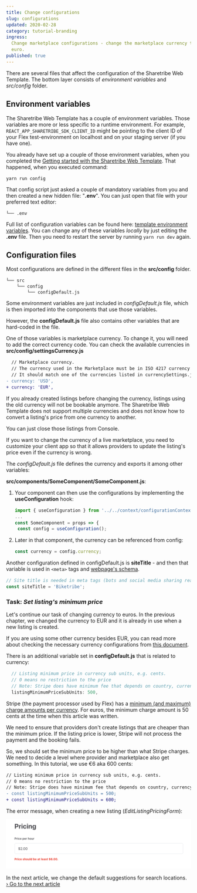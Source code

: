 ```yaml
---
title: Change configurations
slug: configurations
updated: 2020-02-28
category: tutorial-branding
ingress:
  Change marketplace configurations - change the marketplace currency to
  euro.
published: true
---
```


There are several files that affect the configuration of the Sharetribe
Web Template. The bottom layer consists of _environment variables_ and
_src/config_ folder.

## Environment variables

The Sharetribe Web Template has a couple of environment variables. Those
variables are more or less specific to a runtime environment. For
example, `REACT_APP_SHARETRIBE_SDK_CLIENT_ID` might be pointing to the
client ID of your Flex test-environment on localhost and on your staging
server (if you have one).

You already have set up a couple of those environment variables, when
you completed the
[Getting started with the Sharetribe Web Template](/introduction/getting-started-with-web-template/).
That happened, when you executed command:

```shell
yarn run config
```

That config script just asked a couple of mandatory variables from you
and then created a new hidden file: "**.env**". You can just open that
file with your preferred text editor:

```shell
└── .env
```

Full list of configuration variables can be found here:
[template environment variables](/ftw/ftw-env/). You can change any of
these variables _locally_ by just editing the **.env** file. Then you
need to restart the server by running `yarn run dev` again.

## Configuration files

Most configurations are defined in the different files in the
**src/config** folder.

```shell
└── src
    └── config
        └── configDefault.js
```

Some environment variables are just included in _configDefault.js_ file,
which is then imported into the components that use those variables.

However, the **configDefault.js** file also contains other variables
that are hard-coded in the file.

One of those variables is marketplace currency. To change it, you will
need to add the correct currency code. You can check the available
currencies in **src/config/settingsCurrency.js**

```diff
  // Marketplace currency.
  // The currency used in the Marketplace must be in ISO 4217 currency code. For example USD, EUR, CAD, AUD, etc. The default value is USD.
  // It should match one of the currencies listed in currencySettings.js
- currency: 'USD',
+ currency: 'EUR',
```

<extrainfo title="Why do my old listings have a wrong currency?">

If you already created listings before changing the currency, listings
using the old currency will not be bookable anymore. The Sharetribe Web
Template does not support multiple currencies and does not know how to
convert a listing's price from one currency to another.

You can just close those listings from Console.

<info>

If you want to change the currency of a live marketplace, you need to
customize your client app so that it allows providers to update the
listing's price even if the currency is wrong.

</info>

</extrainfo>

<extrainfo title="Extra: how to import currency on a component file?">

The _configDefault.js_ file defines the currency and exports it among
other variables:

**src/components/SomeComponent/SomeComponent.js**:

1. Your component can then use the configurations by implementing the
   **useConfiguration** hook:

   ```js
   import { useConfiguration } from '../../context/configurationContext';
   ...
   const SomeComponent = props => {
    const config = useConfiguration();
   ```

2. Later in that component, the currency can be referenced from config:
   ```js
   const currency = config.currency;
   ```

</extrainfo>

Another configuration defined in configDefault.js is **siteTitle** - and
then that variable is used in `<meta>` tags and
[webpage's schema](https://schema.org/).

```js
// Site title is needed in meta tags (bots and social media sharing reads those)
const siteTitle = 'Biketribe';
```

### Task: _Set listing's minimum price_

Let's continue our task of changing currency to euros. In the previous
chapter, we changed the currency to EUR and it is already in use when a
new listing is created.

If you are using some other currency besides EUR, you can read more
about checking the necessary currency configurations from
[this document](/ftw/how-to-set-up-currency-in-ftw/).

There is an additional variable set in **configDefault.js** that is
related to currency:

```js
  // Listing minimum price in currency sub units, e.g. cents.
  // 0 means no restriction to the price
  // Note: Stripe does have minimum fee that depends on country, currency, etc.
  listingMinimumPriceSubUnits: 500,
```

Stripe (the payment processor used by Flex) has a
[minimum (and maximum) charge amounts per currency](https://stripe.com/docs/currencies#minimum-and-maximum-charge-amounts).
For euros, the minimum charge amount is 50 cents at the time when this
article was written.

We need to ensure that providers don't create listings that are cheaper
than the minimum price. If the listing price is lower, Stripe will not
process the payment and the booking fails.

So, we should set the minimum price to be higher than what Stripe
charges. We need to decide a level where provider and marketplace also
get something. In this tutorial, we use €6 aka 600 cents:

```diff
// Listing minimum price in currency sub units, e.g. cents.
// 0 means no restriction to the price
// Note: Stripe does have minimum fee that depends on country, currency, etc.
- const listingMinimumPriceSubUnits = 500;
+ const listingMinimumPriceSubUnits = 600;
```

The error message, when creating a new listing
(_EditListingPricingForm_):

![EditListingPricingForm: validation for minimum price](./minimum-price.png)

In the next article, we change the default suggestions for search
locations.<br />
[› Go to the next article](/tutorial/change-default-locations/)

